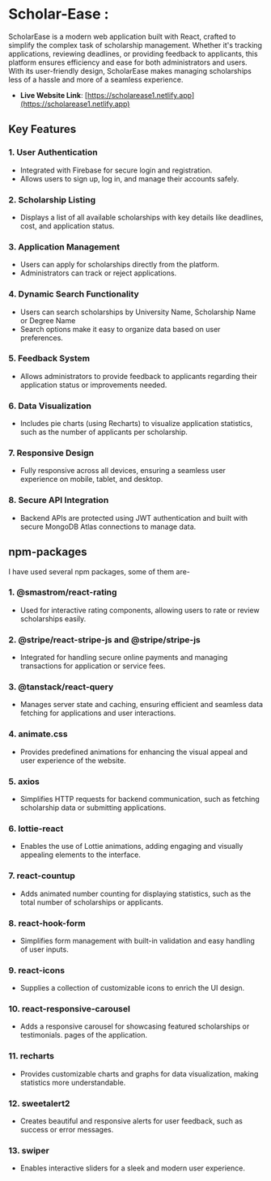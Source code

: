 # Scholar-Ease : 

ScholarEase is a modern web application built with React, crafted to simplify the complex task of scholarship management. Whether it's tracking applications, reviewing deadlines, or providing feedback to applicants, this platform ensures efficiency and ease for both administrators and users. With its user-friendly design, ScholarEase makes managing scholarships less of a hassle and more of a seamless experience.

- **Live Website Link**: [https://scholarease1.netlify.app](https://scholarease1.netlify.app)



## Key Features

### 1. **User Authentication**
- Integrated with Firebase for secure login and registration.
- Allows users to sign up, log in, and manage their accounts safely.

### 2. **Scholarship Listing**
- Displays a list of all available scholarships with key details like deadlines, cost, and application status.

### 3. **Application Management**
- Users can apply for scholarships directly from the platform.
- Administrators can track or reject applications.

### 4. **Dynamic Search Functionality**
- Users can search scholarships by University Name, Scholarship Name or Degree Name
- Search options make it easy to organize data based on user preferences.

### 5. **Feedback System**
- Allows administrators to provide feedback to applicants regarding their application status or improvements needed.

### 6. **Data Visualization**
- Includes pie charts  (using Recharts) to visualize application statistics, such as the number of applicants per scholarship.

### 7. **Responsive Design**
- Fully responsive across all devices, ensuring a seamless user experience on mobile, tablet, and desktop.

### 8. **Secure API Integration**
- Backend APIs are protected using JWT authentication and built with secure MongoDB Atlas connections to manage data.




## npm-packages
I have used several npm packages, some of them are-

### 1. **@smastrom/react-rating**
- Used for interactive rating components, allowing users to rate or review scholarships easily.

### 2. **@stripe/react-stripe-js** and **@stripe/stripe-js**
- Integrated for handling secure online payments and managing transactions for application or service fees.

### 3. **@tanstack/react-query**
- Manages server state and caching, ensuring efficient and seamless data fetching for applications and user interactions.

### 4. **animate.css**
- Provides predefined animations for enhancing the visual appeal and user experience of the website.

### 5. **axios**
- Simplifies HTTP requests for backend communication, such as fetching scholarship data or submitting applications.

### 6. **lottie-react**
- Enables the use of Lottie animations, adding engaging and visually appealing elements to the interface.

### 7. **react-countup**
- Adds animated number counting for displaying statistics, such as the total number of scholarships or applicants.

### 8. **react-hook-form**
- Simplifies form management with built-in validation and easy handling of user inputs.

### 9. **react-icons**
- Supplies a collection of customizable icons to enrich the UI design.

### 10. **react-responsive-carousel**
- Adds a responsive carousel for showcasing featured scholarships or testimonials.
pages of the application.

### 11. **recharts**
- Provides customizable charts and graphs for data visualization, making statistics more understandable.

### 12. **sweetalert2**
- Creates beautiful and responsive alerts for user feedback, such as success or error messages.

### 13. **swiper**
- Enables interactive sliders for a sleek and modern user experience.




